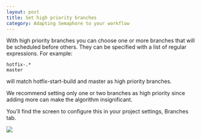 ```yaml
---
layout: post
title: Set high priority branches
category: Adapting Semaphore to your workflow
---
```


With high priority branches you can choose one or more branches that will be
scheduled before others. They can be specified with a list of regular
expressions. For example:

```
hotfix-.*
master
```

will match hotfix-start-build and master as high priority branches.

We recommend setting only one or two branches as high priority since adding more
can make the algorithm insignificant.

You’ll find the screen to configure this in your project settings, Branches tab.

<img src="/docs/assets/img/settings/settings-branches.png" class="img-responsive">
